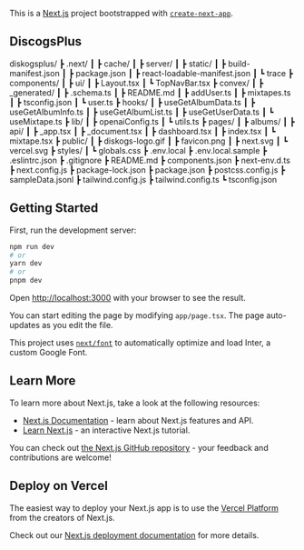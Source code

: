 This is a [Next.js](https://nextjs.org/) project bootstrapped with [`create-next-app`](https://github.com/vercel/next.js/tree/canary/packages/create-next-app).

## DiscogsPlus

diskogsplus/
┣ .next/
┃ ┣ cache/
┃ ┣ server/
┃ ┣ static/
┃ ┣ build-manifest.json
┃ ┣ package.json
┃ ┣ react-loadable-manifest.json
┃ ┗ trace
┣ components/
┃ ┣ ui/
┃ ┣ Layout.tsx
┃ ┗ TopNavBar.tsx
┣ convex/
┃ ┣ _generated/
┃ ┣ .schema.ts
┃ ┣ README.md
┃ ┣ addUser.ts
┃ ┣ mixtapes.ts
┃ ┣ tsconfig.json
┃ ┗ user.ts
┣ hooks/
┃ ┣ useGetAlbumData.ts
┃ ┣ useGetAlbumInfo.ts
┃ ┣ useGetAlbumList.ts
┃ ┣ useGetUserData.ts
┃ ┗ useMixtape.ts
┣ lib/
┃ ┣ openaiConfig.ts
┃ ┗ utils.ts
┣ pages/
┃ ┣ albums/
┃ ┣ api/
┃ ┣ _app.tsx
┃ ┣ _document.tsx
┃ ┣ dashboard.tsx
┃ ┣ index.tsx
┃ ┗ mixtape.tsx
┣ public/
┃ ┣ diskogs-logo.gif
┃ ┣ favicon.png
┃ ┣ next.svg
┃ ┗ vercel.svg
┣ styles/
┃ ┗ globals.css
┣ .env.local
┣ .env.local.sample
┣ .eslintrc.json
┣ .gitignore
┣ README.md
┣ components.json
┣ next-env.d.ts
┣ next.config.js
┣ package-lock.json
┣ package.json
┣ postcss.config.js
┣ sampleData.jsonl
┣ tailwind.config.js
┣ tailwind.config.ts
┗ tsconfig.json

## Getting Started

First, run the development server:

```bash
npm run dev
# or
yarn dev
# or
pnpm dev
```

Open [http://localhost:3000](http://localhost:3000) with your browser to see the result.

You can start editing the page by modifying `app/page.tsx`. The page auto-updates as you edit the file.

This project uses [`next/font`](https://nextjs.org/docs/basic-features/font-optimization) to automatically optimize and load Inter, a custom Google Font.

## Learn More

To learn more about Next.js, take a look at the following resources:

- [Next.js Documentation](https://nextjs.org/docs) - learn about Next.js features and API.
- [Learn Next.js](https://nextjs.org/learn) - an interactive Next.js tutorial.

You can check out [the Next.js GitHub repository](https://github.com/vercel/next.js/) - your feedback and contributions are welcome!

## Deploy on Vercel

The easiest way to deploy your Next.js app is to use the [Vercel Platform](https://vercel.com/new?utm_medium=default-template&filter=next.js&utm_source=create-next-app&utm_campaign=create-next-app-readme) from the creators of Next.js.

Check out our [Next.js deployment documentation](https://nextjs.org/docs/deployment) for more details.
